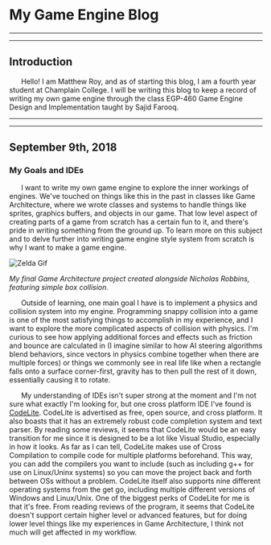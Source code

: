 # My Game Engine Blog

---
---

## Introduction

&nbsp;&nbsp;&nbsp;&nbsp;&nbsp;&nbsp;Hello! I am Matthew Roy, and as of starting this blog, I am a fourth year student at Champlain College. I will be writing this blog to keep a record of writing my own game engine through the class EGP-460 Game Engine Design and Implementation taught by Sajid Farooq.

---
---

## September 9th, 2018
### My Goals and IDEs

&nbsp;&nbsp;&nbsp;&nbsp;&nbsp;&nbsp;I want to write my own game engine to explore the inner workings of engines. We've touched on things like this in the past in classes like Game Architecture, where we wrote classes and systems to handle things like sprites, graphics buffers, and objects in our game. That low level aspect of creating parts of a game from scratch has a certain fun to it, and there's pride in writing something from the ground up. To learn more on this subject and to delve further into writing game engine style system from scratch is why I want to make a game engine.

![Zelda Gif](https://media.giphy.com/media/OjI22jqHhPmpszPrBD/giphy.gif)

_My final Game Architecture project created alongside Nicholas Robbins, featuring simple box collision._
  
&nbsp;&nbsp;&nbsp;&nbsp;&nbsp;&nbsp;Outside of learning, one main goal I have is to implement a physics and collision system into my engine. Programming snappy collision into a game is one of the most satisfying things to accomplish in my experience, and I want to explore the more complicated aspects of collision with physics. I'm curious to see how applying additional forces and effects such as friction and bounce are calculated in (I imagine similar to how AI steering algorithms blend behaviors, since vectors in physics combine together when there are multiple forces) or things we commonly see in real life like when a rectangle falls onto a surface corner-first, gravity has to then pull the rest of it down, essentially causing it to rotate.

&nbsp;&nbsp;&nbsp;&nbsp;&nbsp;&nbsp;My understanding of IDEs isn't super strong at the moment and I'm not sure what exactly I'm looking for, but one cross platform IDE I've found is [CodeLite](https://codelite.org/ "Codelite's Homepage"). CodeLite is advertised as free, open source, and cross platform. It also boasts that it has an extremely robust code completion system and text parser. By reading some reviews, it seems that CodeLite would be an easy transition for me since it is designed to be a lot like Visual Studio, especially in how it looks. As far as I can tell, CodeLite makes use of Cross Compilation to compile code for multiple platforms beforehand. This way, you can add the compilers you want to include (such as including g++ for use on Linux/Uninx systems) so you can move the project back and forth between OSs without a problem. CodeLite itself also supports nine different operating systems from the get go, including multiple different versions of Windows and Linux/Unix. One of the biggest perks of CodeLite for me is that it's free. From reading reviews of the program, it seems that CodeLite doesn't support certain higher level or advanced features, but for doing lower level things like my experiences in Game Architecture, I think not much will get affected in my workflow.

